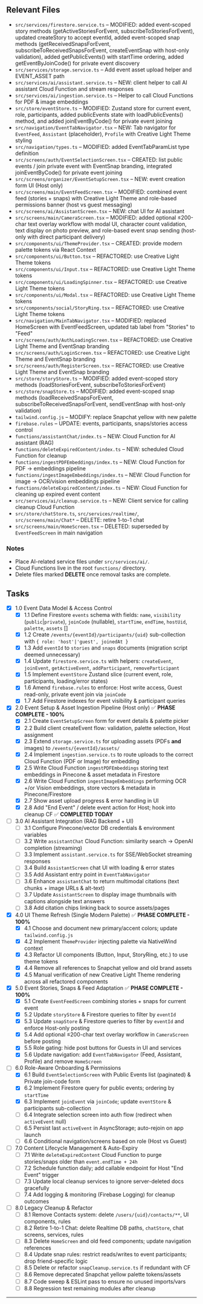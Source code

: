 ## Relevant Files

- `src/services/firestore.service.ts` – MODIFIED: added event-scoped story methods (getActiveStoriesForEvent, subscribeToStoriesForEvent), updated createStory to accept eventId, added event-scoped snap methods (getReceivedSnapsForEvent, subscribeToReceivedSnapsForEvent, createEventSnap with host-only validation), added getPublicEvents() with startTime ordering, added getEventByJoinCode() for private event discovery
- `src/services/storage.service.ts` – Add event asset upload helper and EVENT_ASSET path
- `src/services/ai/assistant.service.ts` – NEW: client helper to call AI assistant Cloud Function and stream responses
- `src/services/ai/ingestion.service.ts` – Helper to call Cloud Functions for PDF & image embeddings
- `src/store/eventStore.ts` – MODIFIED: Zustand store for current event, role, participants, added publicEvents state with loadPublicEvents() method, and added joinEventByCode() for private event joining
- `src/navigation/EventTabNavigator.tsx` – NEW: Tab navigator for `EventFeed`, `Assistant` (placeholder), `Profile` with Creative Light Theme styling
- `src/navigation/types.ts` – MODIFIED: added EventTabParamList type definition
- `src/screens/auth/EventSelectionScreen.tsx` – CREATED: list public events / join private event with EventSnap branding, integrated joinEventByCode() for private event joining
- `src/screens/organizer/EventSetupScreen.tsx` – NEW: event creation form UI (Host only)
- `src/screens/main/EventFeedScreen.tsx` – MODIFIED: combined event feed (stories + snaps) with Creative Light Theme and role-based permissions banner (host vs guest messaging)
- `src/screens/ai/AssistantScreen.tsx` – NEW: chat UI for AI assistant
- `src/screens/main/CameraScreen.tsx` – MODIFIED: added optional ≤200-char text overlay workflow with modal UI, character count validation, text display on photo preview, and role-based event snap sending (host-only with direct participant delivery)
- `src/components/ui/ThemeProvider.tsx` – CREATED: provide modern palette tokens via React Context
- `src/components/ui/Button.tsx` – REFACTORED: use Creative Light Theme tokens
- `src/components/ui/Input.tsx` – REFACTORED: use Creative Light Theme tokens
- `src/components/ui/LoadingSpinner.tsx` – REFACTORED: use Creative Light Theme tokens
- `src/components/ui/Modal.tsx` – REFACTORED: use Creative Light Theme tokens
- `src/components/social/StoryRing.tsx` – REFACTORED: use Creative Light Theme tokens
- `src/navigation/MainTabNavigator.tsx` – MODIFIED: replaced HomeScreen with EventFeedScreen, updated tab label from "Stories" to "Feed"
- `src/screens/auth/AuthLoadingScreen.tsx` – REFACTORED: use Creative Light Theme and EventSnap branding
- `src/screens/auth/LoginScreen.tsx` – REFACTORED: use Creative Light Theme and EventSnap branding
- `src/screens/auth/RegisterScreen.tsx` – REFACTORED: use Creative Light Theme and EventSnap branding
- `src/store/storyStore.ts` – MODIFIED: added event-scoped story methods (loadStoriesForEvent, subscribeToStoriesForEvent)
- `src/store/snapStore.ts` – MODIFIED: added event-scoped snap methods (loadReceivedSnapsForEvent, subscribeToReceivedSnapsForEvent, sendEventSnap with host-only validation)
- `tailwind.config.js` – MODIFY: replace Snapchat yellow with new palette
- `firebase.rules` – UPDATE: events, participants, snaps/stories access control
- `functions/assistantChat/index.ts` – NEW: Cloud Function for AI assistant (RAG)
- `functions/deleteExpiredContent/index.ts` – NEW: scheduled Cloud Function for cleanup
- `functions/ingestPDFEmbeddings/index.ts` – NEW: Cloud Function for PDF → embeddings pipeline
- `functions/ingestImageEmbeddings/index.ts` – NEW: Cloud Function for image → OCR/vision embeddings pipeline
- `functions/deleteExpiredContent/index.ts` – NEW: Cloud Function for cleaning up expired event content
- `src/services/ai/cleanup.service.ts` – NEW: Client service for calling cleanup Cloud Function
- `src/store/chatStore.ts`, `src/services/realtime/`, `src/screens/main/Chat*` – DELETE: retire 1-to-1 chat
- `src/screens/main/HomeScreen.tsx` – DELETED: superseded by `EventFeedScreen` in main navigation

### Notes

- Place AI-related service files under `src/services/ai/`.
- Cloud Functions live in the root `functions/` directory.
- Delete files marked **DELETE** once removal tasks are complete.

## Tasks

- [x] 1.0 Event Data Model & Access Control
  - [x] 1.1 Define Firestore `events` schema with fields: `name`, `visibility` (`public`|`private`), `joinCode` (nullable), `startTime`, `endTime`, `hostUid`, `palette`, `assets` []
  - [x] 1.2 Create `/events/{eventId}/participants/{uid}` sub-collection with `{ role: 'host'|'guest', joinedAt }`
  - [x] 1.3 Add `eventId` to `stories` and `snaps` documents (migration script deemed unnecessary)
  - [x] 1.4 Update `firestore.service.ts` with helpers: `createEvent`, `joinEvent`, `getActiveEvent`, `addParticipant`, `removeParticipant`
  - [x] 1.5 Implement `eventStore` Zustand slice (current event, role, participants, loading/error states)
  - [x] 1.6 Amend `firebase.rules` to enforce: Host write access, Guest read-only, private event join via `joinCode`
  - [x] 1.7 Add Firestore indexes for event visibility & participant queries

- [x] 2.0 Event Setup & Asset Ingestion Pipeline (Host only) ✅ **PHASE COMPLETE - 100%**
  - [x] 2.1 Create `EventSetupScreen` form for event details & palette picker
  - [x] 2.2 Build client createEvent flow: validation, palette selection, Host assignment
  - [x] 2.3 Extend `storage.service.ts` for uploading assets (PDFs **and** images) to `/events/{eventId}/assets/`
  - [x] 2.4 Implement `ingestion.service.ts` to route uploads to the correct Cloud Function (PDF or Image) for embedding
  - [x] 2.5 Write Cloud Function `ingestPDFEmbeddings` storing text embeddings in Pinecone & asset metadata in Firestore
  - [x] 2.6 Write Cloud Function `ingestImageEmbeddings` performing OCR +/or Vision embeddings, store vectors & metadata in Pinecone/Firestore
  - [x] 2.7 Show asset upload progress & error handling in UI
  - [x] 2.8 Add "End Event" / delete event action for Host; hook into cleanup CF ✅ **COMPLETED TODAY**

- [ ] 3.0 AI Assistant Integration (RAG Backend + UI)
  - [ ] 3.1 Configure Pinecone/vector DB credentials & environment variables
  - [ ] 3.2 Write `assistantChat` Cloud Function: similarity search → OpenAI completion (streaming)
  - [ ] 3.3 Implement `assistant.service.ts` for SSE/WebSocket streaming responses
  - [ ] 3.4 Build `AssistantScreen` chat UI with loading & error states
  - [ ] 3.5 Add Assistant entry point in `EventTabNavigator`
  - [ ] 3.6 Enhance `assistantChat` to return multimodal citations (text chunks + image URLs & alt-text)
  - [ ] 3.7 Update `AssistantScreen` to display image thumbnails with captions alongside text answers
  - [ ] 3.8 Add citation chips linking back to source assets/pages

- [x] 4.0 UI Theme Refresh (Single Modern Palette) ✅ **PHASE COMPLETE - 100%**
  - [x] 4.1 Choose and document new primary/accent colors; update `tailwind.config.js`
  - [x] 4.2 Implement `ThemeProvider` injecting palette via NativeWind context
  - [x] 4.3 Refactor UI components (Button, Input, StoryRing, etc.) to use theme tokens
  - [x] 4.4 Remove all references to Snapchat yellow and old brand assets
  - [x] 4.5 Manual verification of new Creative Light Theme rendering across all refactored components

- [x] 5.0 Event Stories, Snaps & Feed Adaptation ✅ **PHASE COMPLETE - 100%**
  - [x] 5.1 Create `EventFeedScreen` combining stories + snaps for current event
  - [x] 5.2 Update `storyStore` & Firestore queries to filter by `eventId`
  - [x] 5.3 Update `snapStore` & Firestore queries to filter by `eventId` and enforce Host-only posting
  - [x] 5.4 Add optional ≤200-char text overlay workflow in `CameraScreen` before posting
  - [x] 5.5 Role gating: hide post buttons for Guests in UI and services
  - [x] 5.6 Update navigation: add `EventTabNavigator` (Feed, Assistant, Profile) and remove `HomeScreen`

- [ ] 6.0 Role-Aware Onboarding & Permissions
  - [x] 6.1 Build `EventSelectionScreen` with Public Events list (paginated) & Private join-code form
  - [x] 6.2 Implement Firestore query for public events; ordering by `startTime`
  - [x] 6.3 Implement `joinEvent` via `joinCode`; update `eventStore` & participants sub-collection
  - [ ] 6.4 Integrate selection screen into auth flow (redirect when `activeEvent` null)
  - [ ] 6.5 Persist last `activeEvent` in AsyncStorage; auto-rejoin on app launch
  - [ ] 6.6 Conditional navigation/screens based on role (Host vs Guest)

- [ ] 7.0 Content Lifecycle Management & Auto-Expiry
  - [ ] 7.1 Write `deleteExpiredContent` Cloud Function to purge stories/snaps older than `event.endTime + 24h`
  - [ ] 7.2 Schedule function daily; add callable endpoint for Host "End Event" trigger
  - [ ] 7.3 Update local cleanup services to ignore server-deleted docs gracefully
  - [ ] 7.4 Add logging & monitoring (Firebase Logging) for cleanup outcomes

- [ ] 8.0 Legacy Cleanup & Refactor
  - [ ] 8.1 Remove Contacts system: delete `/users/{uid}/contacts/**`, UI components, rules
  - [ ] 8.2 Retire 1-to-1 Chat: delete Realtime DB paths, `chatStore`, chat screens, services, rules
  - [ ] 8.3 Delete `HomeScreen` and old feed components; update navigation references
  - [ ] 8.4 Update snap rules: restrict reads/writes to event participants; drop friend-specific logic
  - [ ] 8.5 Delete or refactor `snapCleanup.service.ts` if redundant with CF
  - [ ] 8.6 Remove deprecated Snapchat yellow palette tokens/assets
  - [ ] 8.7 Code sweep & ESLint pass to ensure no unused imports/vars
  - [ ] 8.8 Regression test remaining modules after cleanup

---
